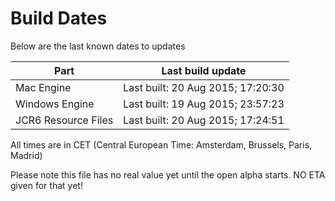 # Build Dates

Below are the last known dates to updates

Part | Last build update
-----|-----
Mac Engine | Last built: 20 Aug 2015; 17:20:30
Windows Engine | Last built: 19 Aug 2015; 23:57:23
JCR6 Resource Files | Last built: 20 Aug 2015; 17:24:51
All times are in CET (Central European Time: Amsterdam, Brussels, Paris, Madrid)


Please note this file has no real value yet until the open alpha starts. NO ETA given for that yet!
